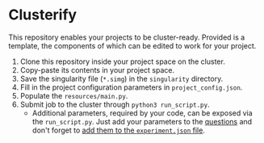 # **Clusterify**

This repository enables your projects to be cluster-ready. Provided is a template, the components of which can be edited to work for your project.

1. Clone this repository inside your project space on the cluster. 
2. Copy-paste its contents in your project space.
3. Save the singularity file (`*.simg`) in the `singularity` directory.
4. Fill in the project configuration parameters in `project_config.json`.
5. Populate the `resources/main.py`.
6. Submit job to the cluster through `python3 run_script.py`.
    * Additional parameters, required by your code, can be exposed via the `run_script.py`. Just add your parameters to the [questions](https://github.com/juglab/clusterify/blob/setup/run_script.py#L122) and don't forget to [add them to the `experiment.json` file](https://github.com/juglab/clusterify/blob/setup/run_script.py#L149).
